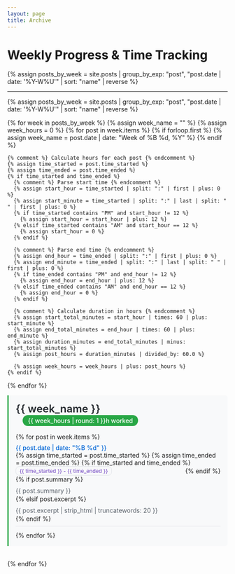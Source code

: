 ```yaml
---
layout: page
title: Archive
---
```


# Weekly Progress & Time Tracking

<!-- All posts organized by week with hours worked calculation. -->

{% assign posts_by_week = site.posts | group_by_exp: "post", "post.date | date: '%Y-W%U'" | sort: "name" | reverse %}

---

<!-- All posts organized by week with hardcoded hours worked. -->

{% assign posts_by_week = site.posts | group_by_exp: "post", "post.date | date: '%Y-W%U'" | sort: "name" | reverse %}

{% for week in posts_by_week %}
  {% assign week_name = "" %}
  {% assign week_hours = 0 %}
  {% for post in week.items %}
    {% if forloop.first %}
      {% assign week_name = post.date | date: "Week of %B %d, %Y" %}
    {% endif %}
    
    {% comment %} Calculate hours for each post {% endcomment %}
    {% assign time_started = post.time_started %}
    {% assign time_ended = post.time_ended %}
    {% if time_started and time_ended %}
      {% comment %} Parse start time {% endcomment %}
      {% assign start_hour = time_started | split: ":" | first | plus: 0 %}
      {% assign start_minute = time_started | split: ":" | last | split: " " | first | plus: 0 %}
      {% if time_started contains "PM" and start_hour != 12 %}
        {% assign start_hour = start_hour | plus: 12 %}
      {% elsif time_started contains "AM" and start_hour == 12 %}
        {% assign start_hour = 0 %}
      {% endif %}
      
      {% comment %} Parse end time {% endcomment %}
      {% assign end_hour = time_ended | split: ":" | first | plus: 0 %}
      {% assign end_minute = time_ended | split: ":" | last | split: " " | first | plus: 0 %}
      {% if time_ended contains "PM" and end_hour != 12 %}
        {% assign end_hour = end_hour | plus: 12 %}
      {% elsif time_ended contains "AM" and end_hour == 12 %}
        {% assign end_hour = 0 %}
      {% endif %}
      
      {% comment %} Calculate duration in hours {% endcomment %}
      {% assign start_total_minutes = start_hour | times: 60 | plus: start_minute %}
      {% assign end_total_minutes = end_hour | times: 60 | plus: end_minute %}
      {% assign duration_minutes = end_total_minutes | minus: start_total_minutes %}
      {% assign post_hours = duration_minutes | divided_by: 60.0 %}
      
      {% assign week_hours = week_hours | plus: post_hours %}
    {% endif %}
  {% endfor %}
  
  <div class="week-group" style="margin-bottom: 2rem; padding: 1rem; border-left: 3px solid #28a745; background: #f8f9fa; border-radius: 0 6px 6px 0;">
    <div style="display: flex; justify-content: space-between; align-items: center; margin-bottom: 1rem; flex-wrap: wrap;">
      <h2 style="margin: 0; color: #24292e; font-size: 1.5rem; font-weight: 600;">
        {{ week_name }}
      </h2>
      <div style="background: #28a745; color: white; padding: 0.25rem 0.75rem; border-radius: 12px; font-size: 0.875rem; font-weight: 500; margin-left: 1rem;">
        {{ week_hours | round: 1 }}h worked
      </div>
    </div>
    <ul style="list-style: none; padding: 0; margin: 0;">
      {% for post in week.items %}
        <li style="margin-bottom: 0.75rem; padding: 0.5rem 0; border-bottom: 1px solid #e1e4e8;">
          <div style="display: flex; justify-content: space-between; align-items: center; flex-wrap: wrap;">
            <a href="{{ site.baseurl }}{{ post.url }}" 
               style="text-decoration: none; color: #0366d6; font-weight: 500; flex: 1; margin-right: 1rem;"
               onmouseover="this.style.color='#0056b3'" 
               onmouseout="this.style.color='#0366d6'">
              {{ post.date | date: "%B %d" }}
            </a>
            {% assign time_started = post.time_started %}
            {% assign time_ended = post.time_ended %}
            {% if time_started and time_ended %}
              <span style="color: #6f42c1; font-size: 0.75rem; white-space: nowrap; background: #f8f9fa; padding: 0.125rem 0.5rem; border-radius: 8px; border: 1px solid #e1e4e8;">
                {{ time_started }} - {{ time_ended }}
              </span>
            {% endif %}
          </div>
          {% if post.summary %}
            <p style="margin: 0.5rem 0 0 0; color: #586069; font-size: 0.875rem; line-height: 1.4;">
              {{ post.summary }}
            </p>
          {% elsif post.excerpt %}
            <p style="margin: 0.5rem 0 0 0; color: #586069; font-size: 0.875rem; line-height: 1.4;">
              {{ post.excerpt | strip_html | truncatewords: 20 }}
            </p>
          {% endif %}
        </li>
      {% endfor %}
    </ul>
  </div>
{% endfor %}

<!-- <div style="text-align: center; margin-top: 3rem; padding: 2rem; background: #f6f8fa; border-radius: 8px;">
  <p style="margin: 0; color: #586069; font-size: 0.875rem;">
    📚 <strong>{{ site.posts.size }}</strong> posts and counting...
  </p>
  <p style="margin: 0.5rem 0 0 0; color: #586069; font-size: 0.875rem;">
    Follow the journey from Day 0 to building the future of AI-powered solutions.
  </p>
</div> -->